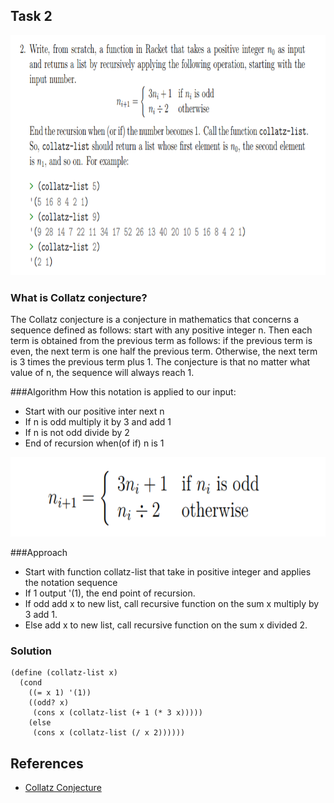## Task 2

<p><img src="https://github.com/DarrenFitz/TheoryOfAlgorithms/blob/master/Resources/2.PNG" width="820" height="384"></p>


### What is Collatz conjecture? 
The Collatz conjecture is a conjecture in mathematics that concerns a sequence defined as follows: start with any positive integer n. Then each term is obtained from the previous term as follows: if the previous term is even, the next term is one half the previous term. Otherwise, the next term is 3 times the previous term plus 1. The conjecture is that no matter what value of n, the sequence will always reach 1.

###Algorithm
How this notation is applied to our input:

* Start with our positive inter next n 
* If n is odd multiply it by 3 and add 1
* If n is not odd divide by 2
* End of recursion when(of if) n is 1

<p align="center"><img src="https://github.com/DarrenFitz/TheoryOfAlgorithms/blob/master/Resources/collatz.PNG" width="663" height="127"></p>

###Approach
* Start with function collatz-list that take in positive integer and applies the notation sequence
* If 1 output '(1), the end point of recursion.
* If odd add x to new list, call recursive function on the sum x multiply by 3 add 1. 
* Else add x to new list, call recursive function on the sum x divided 2. 

### Solution
```Racket
(define (collatz-list x)
  (cond
    ((= x 1) '(1))
    ((odd? x)
     (cons x (collatz-list (+ 1 (* 3 x)))))
    (else
     (cons x (collatz-list (/ x 2))))))
```

## References
* [Collatz Conjecture](https://en.wikipedia.org/wiki/Collatz_conjecture)
